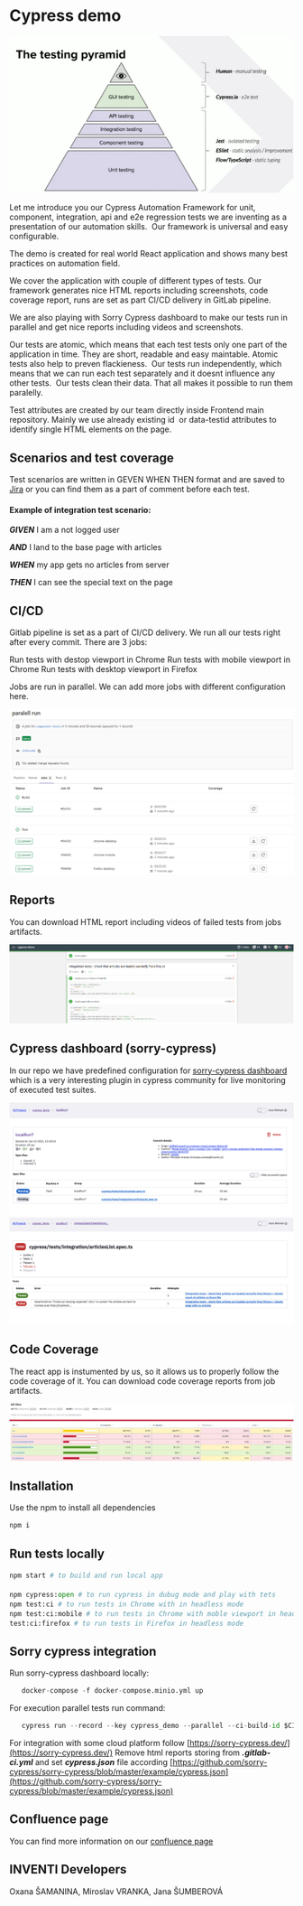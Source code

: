 # Cypress demo

![Alt text](img/pyramid.png?raw=true "Cypress automation testing pyramid")

Let me introduce you our Cypress Automation Framework for unit, component, integration, api and e2e regression tests we are inventing as a presentation of our automation skills. 
Our framework is universal and easy configurable.

The demo is created for real world React application and shows many best practices on automation field.

We cover the application with couple of different types of tests. Our framework generates nice HTML reports including screenshots, code coverage report, runs are set as part CI/CD delivery in GitLab pipeline.

We are also playing with Sorry Cypress dashboard to make our tests run in parallel and get nice reports including videos and screenshots. 

Our tests are atomic, which means that each test tests only one part of the application in time. They are short, readable and easy maintable. Atomic tests also help to preven flackieness. 
Our tests run independently, which means that we can run each test separately and it doesnt influence any other tests.  Our tests clean their data. That all makes it possible to run them paralelly. 

Test attributes are created by our team directly inside Frontend main repository. Mainly we use already existing id  or data-testid attributes to identify single HTML elements on the page. 

## Scenarios and test coverage 

Test scenarios are written in GEVEN WHEN THEN format and are saved to [Jira](https://jira.inventi.cz/secure/Tests.jspa#/design?projectId=19000) or you can find them as a part of comment before each test.

#### Example of integration test scenario:

***GIVEN*** I am a not logged user

***AND*** I land to the base page with articles

***WHEN*** my app gets no articles from server

***THEN*** I can see the special text on the page

## CI/CD

Gitlab pipeline is set as a part of CI/CD delivery. We run all our tests right after every commit. There are 3 jobs:

Run tests with destop viewport in Chrome
Run tests with mobile viewport in Chrome
Run tests with desktop viewport in Firefox

Jobs are run in parallel. We can add more jobs with different configuration here.

![Alt text](img/pipeline.png?raw=true "CI/CD pipeline")

## Reports

You can download HTML report including videos of failed tests from jobs artifacts.

![Alt text](img/report.png?raw=true "Cypress Mochawesome HTML report")

## Cypress dashboard (sorry-cypress)
In our repo we have predefined configuration for [sorry-cypress dashboard](https://sorry-cypress.dev/) which is a very interesting plugin in cypress community for live monitoring of executed test suites.

![Alt text](img/sorry.png?raw=true "Cypress dashboard")
![Alt text](img/sorry2.png?raw=true "Cypress dashboard")

## Code Coverage

The react app is instumented by us, so it allows us to properly follow the code coverage of it. You can download code coverage reports from job artifacts.

![Alt text](img/codecoverage.png?raw=true "Cypress code coverage of app")

## Installation

Use the npm to install all dependencies

```bash
npm i
```

## Run tests locally

```python
npm start # to build and run local app

npm cypress:open # to run cypress in dubug mode and play with tets
npm test:ci # to run tests in Chrome with in headless mode
npm test:ci:mobile # to run tests in Chrome with moble viewport in headless mode 
test:ci:firefox # to run tests in Firefox in headless mode 
```

## Sorry cypress integration 
Run sorry-cypress dashboard locally: 
```python
   docker-compose -f docker-compose.minio.yml up 
```
For execution parallel tests run command:
```python
   cypress run --record --key cypress_demo --parallel --ci-build-id $CI_CONCURRENT_ID   
```
For integration with some cloud platform follow [https://sorry-cypress.dev/](https://sorry-cypress.dev/)
Remove html reports storing from ***.gitlab-ci.yml*** and set ***cypress.json*** file according [https://github.com/sorry-cypress/sorry-cypress/blob/master/example/cypress.json](https://github.com/sorry-cypress/sorry-cypress/blob/master/example/cypress.json)

## Confluence page
You can find more information on our [confluence page](https://confluence.inventi.cz/display/TA/Cypress+demo)

## INVENTI Developers 
Oxana ŠAMANINA, Miroslav VRANKA, Jana ŠUMBEROVÁ